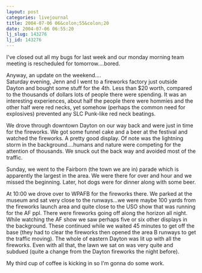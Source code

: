 ```yaml
---
layout: post
categories: livejournal
title: 2004-07-06 06&colon;55&colon;20
date: 2004-07-06 06:55:20
lj_slug: 143276
lj_id: 143276
---
```

I've closed out all my bugs for last week and our monday morning team meeting is rescheduled for tomorrow....bored.  



Anyway, an update on the weekend....  
Saturday evening, Jenn and I went to a fireworks factory just outside Dayton and bought some stuff for the 4th. Less than $20 worth, compared to the thousands of dollars lots of people there were spending. It was an interesting experiences, about half the people there were hommies and the other half were red necks, yet somehow (perhaps the common need for explosives) prevented any SLC Punk-like red neck beatings.  



We drove through downtown Dayton on our way back and were just in time for the fireworks. We got some funnel cake and a beer at the festival and watched the fireworks. A pretty good display. Of note was the lightning storm in the background....humans and nature were competing for the attention of thousands. We snuck out the back way and avoided most of the traffic.  



Sunday, we went to the Fairborn (the town we are in) parade which is apparently the largest in the area. We were there for over and hour and we missed the beginning. Later, hot dogs were for dinner along with some beer.  



At 10:00 we drove over to WPAFB for the fireworks there. We parked at the museum and sat very close to the runways...we were maybe 100 yards from the fireworks launch area and quite close to the USO show that was running for the AF ppl. There were fireworks going off along the horizon all night. While watching the AF show we saw perhaps five or six other displays in the background. These continued while we waited 45 minutes to get off the base (they had to clear the fireworks then opened the area B runways to get the traffic moving). The whole of eastern Dayton was lit up with all the fireworks. Even with all that, the lawn we sat on was very quite and subdued (quite a change from the Dayton fireworks the night before).  



My third cup of coffee is kicking in so I'm gonna do some work.
